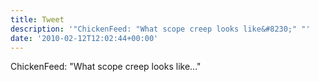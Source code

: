 ```yaml
---
title: Tweet
description: '"ChickenFeed: "What scope creep looks like&#8230;" "'
date: '2010-02-12T12:02:44+00:00'
---
```

ChickenFeed: "What scope creep looks like&#8230;" 
